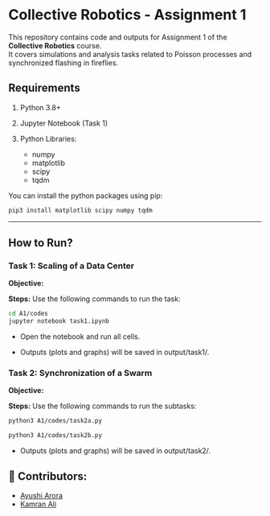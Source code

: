 # Collective Robotics - Assignment 1

This repository contains code and outputs for Assignment 1 of the **Collective Robotics** course.  
It covers simulations and analysis tasks related to Poisson processes and synchronized flashing in fireflies.

## Requirements

1. Python 3.8+
2. Jupyter Notebook (Task 1)
3. Python Libraries:

    - numpy
    - matplotlib
    - scipy
    - tqdm

You can install the python packages using pip:

```bash
pip3 install matplotlib scipy numpy tqdm
```
---

## How to Run?

### Task 1: Scaling of a Data Center

**Objective:** 

**Steps:** Use the following commands to run the task:

```bash
cd A1/codes
jupyter notebook task1.ipynb
```
- Open the notebook and run all cells.

- Outputs (plots and graphs) will be saved in output/task1/.

### Task 2: Synchronization of a Swarm

**Objective:** 

**Steps:** Use the following commands to run the subtasks:

```bash
python3 A1/codes/task2a.py
```

```bash
python3 A1/codes/task2b.py
```

- Outputs (plots and graphs) will be saved in output/task2/.

## 👥 Contributors:
- [Ayushi Arora](https://github.com/ayushii206)
- [Kamran Ali](https://github.com/kamrankhowaja)